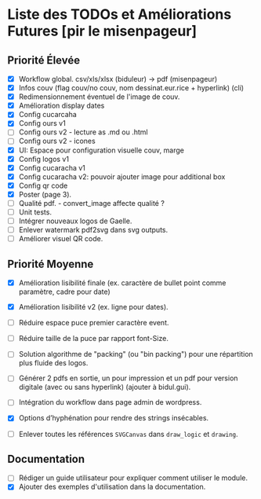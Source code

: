 # Liste des TODOs et Améliorations Futures [pir le misenpageur]

## Priorité Élevée
- [x] Workflow global. csv/xls/xlsx (biduleur) -> pdf (misenpageur)
- [x] Infos couv (flag couv/no couv, nom dessinat.eur.rice + hyperlink) (cli)
- [x] Redimensionnement éventuel de l'image de couv.
- [x] Amélioration display dates
- [x] Config cucarcaha
- [x] Config ours v1
- [ ] Config ours v2 - lecture as .md ou .html
- [ ] Config ours v2 - icones
- [x] UI: Espace pour configuration visuelle couv, marge
- [x] Config logos v1
- [x] Config cucaracha v1
- [x] Config cucaracha v2: pouvoir ajouter image pour additional box
- [x] Config qr code
- [x] Poster (page 3).
- [ ] Qualité pdf. - convert_image affecte qualité ?
- [ ] Unit tests.
- [ ] Intégrer nouveaux logos de Gaelle.
- [ ] Enlever watermark pdf2svg dans svg outputs.
- [ ] Améliorer visuel QR code.

## Priorité Moyenne
- [x] Amélioration lisibilité finale (ex. caractère de bullet point comme paramètre, cadre pour date)
- [x] Amélioration lisibilité v2 (ex. ligne pour dates).
- [ ] Réduire espace puce premier caractère event.
- [ ] Réduire taille de la puce par rapport font-Size.
- [ ] Solution algorithme de "packing" (ou "bin packing") pour une répartition plus fluide des logos.
- [ ] Générer 2 pdfs en sortie, un pour impression et un pdf pour version digitale (avec ou sans hyperlink) (ajouter à bidul.gui).
- [ ] Intégration du workflow dans page admin de wordpress.
- [x] Options d’hyphénation pour rendre des strings insécables.
- [ ] Enlever toutes les références `SVGCanvas` dans `draw_logic` et `drawing`.



## Documentation
- [ ] Rédiger un guide utilisateur pour expliquer comment utiliser le module.
- [x] Ajouter des exemples d'utilisation dans la documentation.